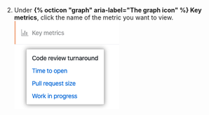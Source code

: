 2. Under **{% octicon "graph" aria-label="The graph icon" %} Key metrics**, click the name of the metric you want to view. ![List of key metrics](/assets/images/help/insights/key-metrics-list.png)